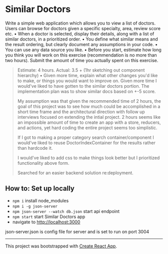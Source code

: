 # Similar Doctors

Write a simple web application which allows you to view a list of doctors. Users can browse for
doctors given a specific specialty, area, review score etc.
• When a doctor is selected, display their details, along with a list of similar doctors, in a
prioritized order.
• You define what similar means and the result ordering, but clearly document any
assumptions in your code.
• You can use any data source you like.
• Before you start, estimate how long you think you will work on this exercise
(recommendation is no more than two hours). Submit the amount of time you actually
spent on this exercise.
> Estimate: 4 hours. Actual: 3.5 + (1hr sketching out component hierarchy)
• Given more time, explain what other changes you'd like to make, or things you would
want to improve on.
> Given more time I would've liked to have gotten to the similar doctors
> portion. The implementation plan was to show similar docs based on +-5 score.
>
> My assumption was that given the recommended time of 2 hours, the
> goal of this project was to see how much could be accomplished in a short 
> time frame and the architectural direction with follow up interviews
> focused on extending the intial project. 2 hours seems like an impossible
> amount of time to create an app with a store, reducers, and actions, yet hard
> coding the entire project seems too simplistic.
>
> If I got to making a proper category search container/component I would've 
> liked to reuse DoctorIndexContainer for the results rather than hardcode it.
>
> I would've liked to add css to make things look better but I prioritized 
> functionality above form.
>
> Searched for an easier backend solution re:deployment.

## How to: Set up locally
* ```npm i``` install node_modules
* ```npm i -g json-server```
* ```npm json-server --watch db.json``` start api endpoint
* ```npm start``` start Similar Doctors app
* navigate to [http://localhost:3000](http://localhost:3000)

json-server.json is config file for server and is set to run on port 3004

---
This project was bootstrapped with [Create React App](https://github.com/facebookincubator/create-react-app).